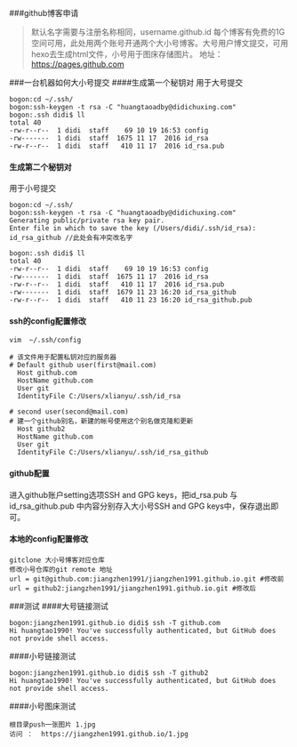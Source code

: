 ###github博客申请
>默认名字需要与注册名称相同，username.github.id 每个博客有免费的1G空间可用，此处用两个账号开通两个大小号博客。大号用户博文提交，可用hexo去生成html文件，小号用于图床存储图片。
>地址：https://pages.github.com

###一台机器如何大小号提交
####生成第一个秘钥对
用于大号提交
```
bogon:cd ~/.ssh/
bogon:ssh-keygen -t rsa -C "huangtaoadby@didichuxing.com"
bogon:.ssh didi$ ll
total 40
-rw-r--r--  1 didi  staff    69 10 19 16:53 config
-rw-------  1 didi  staff  1675 11 17  2016 id_rsa
-rw-r--r--  1 didi  staff   410 11 17  2016 id_rsa.pub
```
#### 生成第二个秘钥对
用于小号提交
```
bogon:cd ~/.ssh/
bogon:ssh-keygen -t rsa -C "huangtaoadby@didichuxing.com"
Generating public/private rsa key pair.
Enter file in which to save the key (/Users/didi/.ssh/id_rsa): id_rsa_github //此处会有冲突改名字

bogon:.ssh didi$ ll
total 40
-rw-r--r--  1 didi  staff    69 10 19 16:53 config
-rw-------  1 didi  staff  1675 11 17  2016 id_rsa
-rw-r--r--  1 didi  staff   410 11 17  2016 id_rsa.pub
-rw-------  1 didi  staff  1679 11 23 16:20 id_rsa_github
-rw-r--r--  1 didi  staff   410 11 23 16:20 id_rsa_github.pub
```
#### ssh的config配置修改
```
vim  ~/.ssh/config

# 该文件用于配置私钥对应的服务器
# Default github user(first@mail.com)
  Host github.com
  HostName github.com
  User git
  IdentityFile C:/Users/xlianyu/.ssh/id_rsa

# second user(second@mail.com)
# 建一个github别名，新建的帐号使用这个别名做克隆和更新
  Host github2
  HostName github.com
  User git
  IdentityFile C:/Users/xlianyu/.ssh/id_rsa_github
```

#### github配置
进入github账户setting选项SSH and GPG keys，把id_rsa.pub 与 id_rsa_github.pub 中内容分别存入大小号SSH and GPG keys中，保存退出即可。
#### 

#### 本地的config配置修改
```
gitclone 大小号博客对应仓库
修改小号仓库的git remote 地址
url = git@github.com:jiangzhen1991/jiangzhen1991.github.io.git #修改前
url = github2:jiangzhen1991/jiangzhen1991.github.io.git #修改后
```
###测试
####大号链接测试
```
bogon:jiangzhen1991.github.io didi$ ssh -T github.com
Hi huangtao1990! You've successfully authenticated, but GitHub does not provide shell access.
```
####小号链接测试
```
bogon:jiangzhen1991.github.io didi$ ssh -T github2
Hi huangtao1990! You've successfully authenticated, but GitHub does not provide shell access.
```
####小号图床测试
```
根目录push一张图片 1.jpg 
访问 ：  https://jiangzhen1991.github.io/1.jpg

```
